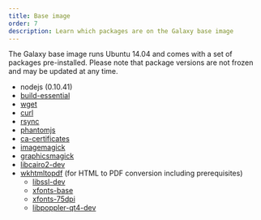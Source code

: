 ```yaml
---
title: Base image
order: 7
description: Learn which packages are on the Galaxy base image
---
```


The Galaxy base image runs Ubuntu 14.04 and comes with a set of packages pre-installed. Please note that package versions are not frozen and may be updated at any time.

- nodejs (0.10.41)
- [build-essential](http://packages.ubuntu.com/trusty/build-essential)
- [wget](http://packages.ubuntu.com/trusty/wget)
- [curl](http://packages.ubuntu.com/trusty/amd64/curl)
- [rsync](http://packages.ubuntu.com/trusty/rsync)
- [phantomjs](http://packages.ubuntu.com/trusty/phantomjs)
- [ca-certificates](http://packages.ubuntu.com/trusty/ca-certificates)
- [imagemagick](http://packages.ubuntu.com/trusty/imagemagick)
- [graphicsmagick](http://packages.ubuntu.com/trusty/graphicsmagick-dbg)
- [libcairo2-dev](http://packages.ubuntu.com/trusty/libcairo2-dev)
- [wkhtmltopdf](http://packages.ubuntu.com/trusty/wkhtmltopdf) (for HTML to PDF conversion including prerequisites)
    - [libssl-dev](http://packages.ubuntu.com/trusty/libssl-dev)
    - [xfonts-base](http://packages.ubuntu.com/trusty/xfonts-base)
    - [xfonts-75dpi](http://packages.ubuntu.com/trusty/xfonts-75dpi)
    - [libpoppler-qt4-dev](http://packages.ubuntu.com/trusty/libpoppler-qt4-dev)
